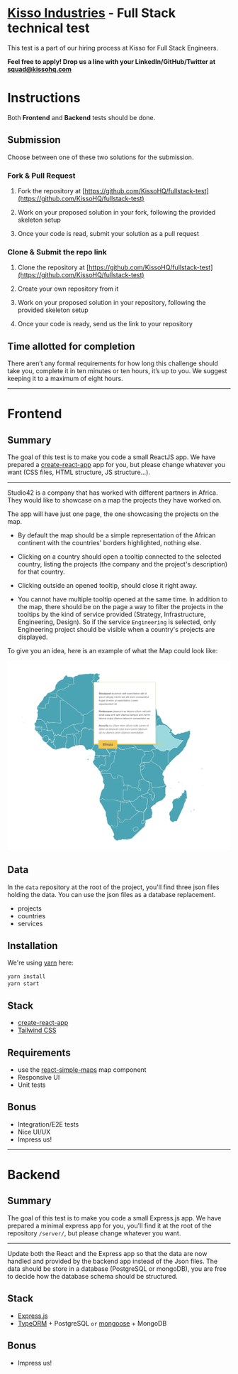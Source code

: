 # [Kisso Industries](https://www.kissohq.com) - Full Stack technical test

This test is a part of our hiring process at Kisso for Full Stack Engineers.

**Feel free to apply! Drop us a line with your LinkedIn/GitHub/Twitter at squad@kissohq.com**

# Instructions

Both **Frontend** and **Backend** tests should be done.

## Submission

Choose between one of these two solutions for the submission.

### Fork & Pull Request

1. Fork the repository at [https://github.com/KissoHQ/fullstack-test](https://github.com/KissoHQ/fullstack-test)

2. Work on your proposed solution in your fork, following the provided skeleton setup

3. Once your code is read, submit your solution as a pull request

### Clone & Submit the repo link

1. Clone the repository at [https://github.com/KissoHQ/fullstack-test](https://github.com/KissoHQ/fullstack-test)

2. Create your own repository from it

3. Work on your proposed solution in your repository, following the provided skeleton setup

4. Once your code is ready, send us the link to your repository

## Time allotted for completion

There aren’t any formal requirements for how long this challenge should take you, complete it in ten minutes or ten hours, it’s up to you. We suggest keeping it to a maximum of eight hours.

---

# Frontend

## Summary

The goal of this test is to make you code a small ReactJS app. We have prepared a [create-react-app](https://create-react-app.dev/) app for you, but please change whatever you want (CSS files, HTML structure, JS structure...).

---

Studio42 is a company that has worked with different partners in Africa.
They would like to showcase on a map the projects they have worked on.

The app will have just one page, the one showcasing the projects on the map.

- By default the map should be a simple representation of the African continent with the countries' borders highlighted, nothing else.

- Clicking on a country should open a tooltip connected to the selected country, listing the projects (the company and the project's description) for that country.

- Clicking outside an opened tooltip, should close it right away.

- You cannot have multiple tooltip opened at the same time.
  In addition to the map, there should be on the page a way to filter the projects in the tooltips by the kind of service provided (Strategy, Infrastructure, Engineering, Design). So if the service `Engineering` is selected, only Engineering project should be visible when a country's projects are displayed.

To give you an idea, here is an example of what the Map could look like:

![map](/doc/map.jpg)

## Data

In the `data` repository at the root of the project, you'll find three json files holding the data. You can use the json files as a database replacement.

- projects
- countries
- services

## Installation

We're using [yarn](https://yarnpkg.com) here:

```
yarn install
yarn start
```

## Stack

- [create-react-app](https://create-react-app.dev/)
- [Tailwind CSS](https://tailwindcss.com/)

## Requirements

- use the [react-simple-maps](https://www.react-simple-maps.io/}) map component
- Responsive UI
- Unit tests

## Bonus

- Integration/E2E tests
- Nice UI/UX
- Impress us!

---

# Backend

## Summary

The goal of this test is to make you code a small Express.js app. We have prepared a minimal express app for you, you'll find it at the root of the repository `/server/`, but please change whatever you want.

---

Update both the React and the Express app so that the data are now handled and provided by the backend app instead of the Json files. The data should be store in a database (PostgreSQL or mongoDB), you are free to decide how the database schema should be structured.

## Stack

- [Express.js](https://expressjs.com/)
- [TypeORM](https://typeorm.io/) + PostgreSQL `or` [mongoose](https://mongoosejs.com/) + MongoDB

## Bonus

- Impress us!
